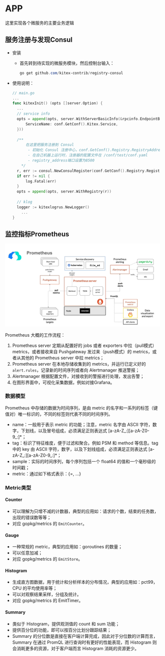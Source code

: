 # APP

这里实现各个微服务的主要业务逻辑

## 服务注册与发现Consul

+ 安装

  + 首先转到待实现的微服务模块，然后控制台输入：

      ```powershell
      go get github.com/kitex-contrib/registry-consul
      ```

+ 使用说明：

  ```go
  // main.go
  ...
  func kitexInit() (opts []server.Option) {
  	...
  	// service info
  	opts = append(opts, server.WithServerBasicInfo(&rpcinfo.EndpointBasicInfo{
  		ServiceName: conf.GetConf().Kitex.Service,
  	}))
      
  	/** 
  		在这里把服务注册到 Consul
      	 - 初始化 Consul 注册中心，conf.GetConf().Registry.RegistryAddress[0] 提供了 Consul 的地址。
  		 - 在自己机器上运行时，注册器的配置文件在 /conf/test/conf.yaml
  		 - registry_address端口设置为8500
      */
  	r, err := consul.NewConsulRegister(conf.GetConf().Registry.RegistryAddress[0])
  	if err != nil {
  		log.Fatal(err)
  	}
  	opts = append(opts, server.WithRegistry(r))
  
  	// klog
  	logger := kitexlogrus.NewLogger()
      ...
  }
  
  ```

  

## 监控指标Prometheus

![Prometheus](./static/Prometheus.png)

Prometheus 大概的工作流程：

1. Prometheus server 定期从配置好的 jobs 或者 exporters 中拉（pull模式）  metrics，或者接收来自 Pushgateway 发过来（push模式）的 metrics，或者从其他的 Prometheus server 中拉 metrics；
2. Prometheus server 在本地存储收集到的 metrics，并运行已定义好的 `alert.rules`，记录新的时间序列或者向 Alertmanager 推送警报；
3. Alertmanager 根据配置文件，对接收到的警报进行处理，发出告警；
4. 在图形界面中，可视化采集数据，例如对接Grafana。

### 数据模型

Prometheus 中存储的数据为时间序列，是由 metric 的名字和一系列的标签（键值对）唯一标识的，不同的标签则代表不同的时间序列。

- name：一般用于表示 metric 的功能；注意，metric 名字由 ASCII 字符，数字，下划线，以及冒号组成，必须满足正则表达式 [a-zA-Z_:][a-zA-Z0-9_:]*；
- tag：标识了特征维度，便于过滤和聚合。例如 PSM 和 method 等信息。tag 中的 key 由 ASCII 字符，数字，以及下划线组成，必须满足正则表达式 [a-zA-Z_:][a-zA-Z0-9_:]*；
- sample：实际的时间序列，每个序列包括一个 float64 的值和一个毫秒级的时间戳；
- metric：通过如下格式表示：{=, ...}

### Metric类型

#### Counter 

- 可以理解为只增不减的计数器，典型的应用如：请求的个数，结束的任务数， 出现的错误数等等；
- 对应 gopkg/metrics 的 `EmitCounter`。

#### Gauge

- 一种常规的 metric，典型的应用如：goroutines 的数量；
- 可以任意加减；
- 对应 gopkg/metrics 的 `EmitStore`。

#### Histogram

- 生成直方图数据，用于统计和分析样本的分布情况，典型的应用如：pct99，CPU 的平均使用率等；
- 可以对观察结果采样，分组及统计。
- 对应 gopkg/metrics 的 EmitTimer。

#### Summary

- 类似于 Histogram，提供观测值的 count 和 sum 功能；
- 提供百分位的功能，即可以按百分比划分跟踪结果；
- Summary 的分位数是直接在客户端计算完成，因此对于分位数的计算而言，Summary 在通过 PromQL 进行查询时有更好的性能表现，而 Histogram 则会消耗更多的资源，对于客户端而言 Histogram 消耗的资源更少。